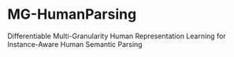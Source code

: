 # MG-HumanParsing
Differentiable Multi-Granularity Human Representation Learning for Instance-Aware Human Semantic Parsing
